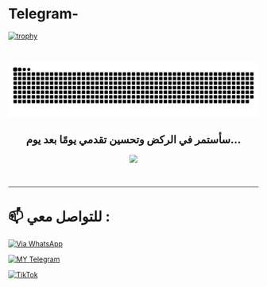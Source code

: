 # Telegram-

[![trophy](https://github-profile-trophy.vercel.app/?username=mrjuice01)](https://t.me/YA55EN0)

<br>


<p align="center">
<img src="https://github.com/Platane/snk/raw/output/github-contribution-grid-snake.svg" alt="nz" width="700"/>
</p>


<h2 align="center"> سأستمر في الركض وتحسين تقدمي يومًا بعد يوم...
</h2>

<p align="center">
   <a href="https://t.me/YA55EN0">
    <img src="https://raw.githubusercontent.com/SP-XD/SP-XD/main/images/dino_rounded.gif" width="800"> </a>
    </p>
<br>

---

# 📫 للتواصل معي :

[![Via WhatsApp](https://img.shields.io/badge/WhatsApp-25D366?style=for-the-badge&logo=whatsapp&logoColor=white)](
https://whatsapp.com/channel/0029VaMe7eCEAKWHyud72j2H)

[![MY Telegram](https://img.shields.io/badge/telegram-1b77FF.svg?style=for-the-badge&logo=telegram)](https://t.me/YA55EN) 

[![TikTok](https://img.shields.io/badge/tiktok-1b77FF.svg?style=for-the-badge&logo=tiktok)](https://tiktok.com/@tocwon) <br>

<br>









